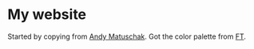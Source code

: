 # My website

Started by copying from [Andy Matuschak](https://andymatuschak.org/). Got the color palette from [FT](https://registry.origami.ft.com/components/o-colors@6.6.2#demo-primary-palette).